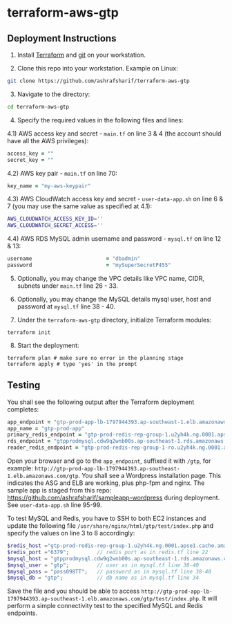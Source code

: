# terraform-aws-gtp

## Deployment Instructions

1) Install [Terraform](https://developer.hashicorp.com/terraform/tutorials/aws-get-started/install-cli) and [git](https://github.com/git-guides/install-git) on your workstation.

2) Clone this repo into your workstation. Example on Linux:

```bash
git clone https://github.com/ashrafsharif/terraform-aws-gtp
```

3) Navigate to the directory:

```bash
cd terraform-aws-gtp
```

4) Specify the required values in the following files and lines:

  4.1) AWS access key and secret - `main.tf` on line 3 & 4 (the account should have all the AWS privileges):
  
  ```ruby
  access_key = ""
  secret_key = ""
  ```
  
  4.2) AWS key pair - `main.tf` on line 70:
  
  ```ruby
  key_name = "my-aws-keypair"
  ```
  
  4.3) AWS CloudWatch access key and secret - `user-data-app.sh` on line 6 & 7 (you may use the same value as specified at 4.1):
  
  ```bash
  AWS_CLOUDWATCH_ACCESS_KEY_ID=''
  AWS_CLOUDWATCH_SECRET_ACCESS=''
  ```
  
  4.4) AWS RDS MySQL admin username and password - `mysql.tf` on line 12 & 13:
  
  ```ruby
  username                        = "dbadmin"
  password                        = "mySuperSecretP455"
  ```
  
5) Optionally, you may change the VPC details like VPC name, CIDR, subnets under `main.tf` line 26 - 33.

6) Optionally, you may change the MySQL details mysql user, host and password at `mysql.tf` line 38 - 40.

7) Under the `terraform-aws-gtp` directory, initialize Terraform modules:

```
terraform init
```

8) Start the deployment:

```
terraform plan # make sure no error in the planning stage
terraform apply # type 'yes' in the prompt
```

## Testing 

You shall see the following output after the Terraform deployment completes:

```ruby
app_endpoint = "gtp-prod-app-lb-1797944393.ap-southeast-1.elb.amazonaws.com"
app_name = "gtp-prod-app"
primary_redis_endpoint = "gtp-prod-redis-rep-group-1.u2yh4k.ng.0001.apse1.cache.amazonaws.com"
rds_endpoint = "gtpprodmysql.cdw9q2wnb00s.ap-southeast-1.rds.amazonaws.com:3306"
reader_redis_endpoint = "gtp-prod-redis-rep-group-1-ro.u2yh4k.ng.0001.apse1.cache.amazonaws.com"
```

Open your browser and go to the `app_endpoint`, suffixed it with `/gtp`, for example: `http://gtp-prod-app-lb-1797944393.ap-southeast-1.elb.amazonaws.com/gtp`. You shall see a Wordpress installation page. This indicates the ASG and ELB are working, plus php-fpm and nginx. The sample app is staged from this repo: https://github.com/ashrafsharif/sampleapp-wordpress during deployment. See `user-data-app.sh` line 95-99.

To test MySQL and Redis, you have to SSH to both EC2 instances and update the following file `/usr/share/nginx/html/gtp/test/index.php` and specify the values on line 3 to 8 accordingly:

```php
$redis_host ="gtp-prod-redis-rep-group-1.u2yh4k.ng.0001.apse1.cache.amazonaws.com"; // primary_redis_endpoint
$redis_port ="6379";         // redis port as in redis.tf line 22
$mysql_host = "gtpprodmysql.cdw9q2wnb00s.ap-southeast-1.rds.amazonaws.com"; // rds_endpoint (without the port)
$mysql_user = "gtp";         // user as in mysql.tf line 38-40
$mysql_pass = "pass098TT";   // password as in mysql.tf line 38-40
$mysql_db = "gtp";           // db name as in mysql.tf line 34
```

Save the file and you should be able to access `http://gtp-prod-app-lb-1797944393.ap-southeast-1.elb.amazonaws.com/gtp/test/index.php`. It will perform a simple connectivity test to the specified MySQL and Redis endpoints.
